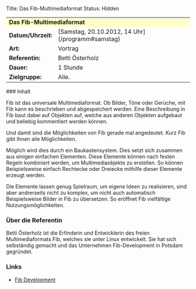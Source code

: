 Title: Das Fib-Multimediaformat
Status: Hidden

<table border="0" cellpadding="3" cellspacing="0" width="100%">
<tr>
<td colspan="3" style="font-weight: bold; background-color: #ffffcc;">
Das Fib-Multimediaformat

</td>
</tr>
<tr>
<td style="font-weight: bold;">
Datum/Uhrzeit:

</td>
<td>
[Samstag, 20.10.2012, 14 Uhr](/programm#samstag)

</td>
</tr>
<tr>
<td style="font-weight: bold;">
Art:

</td>
<td>
Vortrag

</td>
</tr>
<tr>
<td style="font-weight: bold;">
Referentin:

</td>
<td>
Betti Österholz

</td>
</tr>
<tr>
<td style="font-weight: bold;">
Dauer:

</td>
<td>
1 Stunde

</td>
</tr>
<tr>
<td style="font-weight: bold;">
Zielgruppe:

</td>
<td>
Alle.

</td>
</tr>
</table>
### Inhalt

Fib ist das universale Multimediaformat. Ob Bilder, Töne oder Gerüche,
mit Fib kann es beschrieben und abgespeichert werden. Eine Beschreibung
in Fib baut dabei auf Objekten auf, welche aus anderen Objekten
aufgebaut und beliebig kommentiert werden können.

Und damit sind die Möglichkeiten von Fib gerade mal angedeutet. Kurz Fib
gibt Ihnen alle Möglichkeiten.

Möglich wird dies durch ein Baukastensystem. Dies setzt sich zusammen
aus einigen einfachen Elementen. Diese Elemente können nach festen
Regeln kombiniert werden, um Multimediaobjekte zu erstellen. So können
Beispielsweise einfach Rechtecke oder Dreiecke mithilfe dieser Elemente
erzeugt werden.

Die Elemente lassen genug Spielraum, um eigene Ideen zu realisieren,
sind aber andrerseits nicht zu komplex, um nicht auch automatisch
Beispielsweise Bilder in Fib zu übersetzen. So eröffnet Fib vielfältige
Nutzungsmöglichkeiten.

### Über die Referentin

Betti Österholz ist die Erfinderin und Entwicklerin des freien
Multimediaformats Fib, welches sie unter Linux entwickelt. Sie hat sich
selbständig gemacht und das Unternehmen Fib-Development in Potsdam
gegründet.

### Links

-   [Fib Development](http://www.Fib-Development.de)


